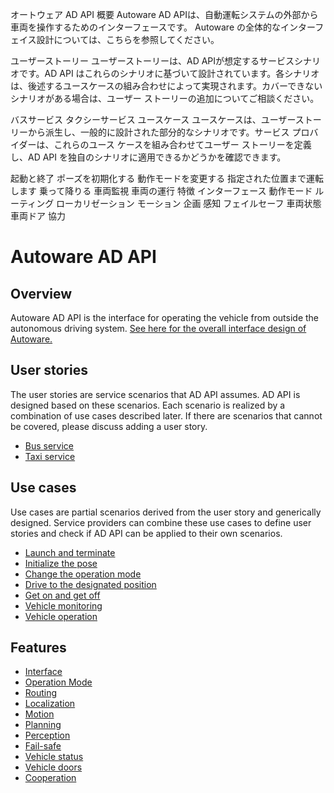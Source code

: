 オートウェア AD API
概要
Autoware AD APIは、自動運転システムの外部から車両を操作するためのインターフェースです。 Autoware の全体的なインターフェイス設計については、こちらを参照してください。

ユーザーストーリー
ユーザーストーリーは、AD APIが想定するサービスシナリオです。AD API はこれらのシナリオに基づいて設計されています。各シナリオは、後述するユースケースの組み合わせによって実現されます。カバーできないシナリオがある場合は、ユーザー ストーリーの追加についてご相談ください。

バスサービス
タクシーサービス
ユースケース
ユースケースは、ユーザーストーリーから派生し、一般的に設計された部分的なシナリオです。サービス プロバイダーは、これらのユース ケースを組み合わせてユーザー ストーリーを定義し、AD API を独自のシナリオに適用できるかどうかを確認できます。

起動と終了
ポーズを初期化する
動作モードを変更する
指定された位置まで運転します
乗って降りる
車両監視
車両の運行
特徴
インターフェース
動作モード
ルーティング
ローカリゼーション
モーション
企画
感知
フェイルセーフ
車両状態
車両ドア
協力
# Autoware AD API

## Overview

Autoware AD API is the interface for operating the vehicle from outside the autonomous driving system.
[See here for the overall interface design of Autoware.](../index.md)

## User stories

The user stories are service scenarios that AD API assumes. AD API is designed based on these scenarios.
Each scenario is realized by a combination of use cases described later.
If there are scenarios that cannot be covered, please discuss adding a user story.

- [Bus service](./stories/bus-service.md)
- [Taxi service](./stories/taxi-service.md)

## Use cases

Use cases are partial scenarios derived from the user story and generically designed.
Service providers can combine these use cases to define user stories and check if AD API can be applied to their own scenarios.

- [Launch and terminate](./use-cases/launch-terminate.md)
- [Initialize the pose](./use-cases/initialize-pose.md)
- [Change the operation mode](./use-cases/change-operation-mode.md)
- [Drive to the designated position](./use-cases/drive-designated-position.md)
- [Get on and get off](./use-cases/get-on-off.md)
- [Vehicle monitoring](./use-cases/vehicle-monitoring.md)
- [Vehicle operation](./use-cases/vehicle-operation.md)

## Features

- [Interface](./features/interface.md)
- [Operation Mode](./features/operation_mode.md)
- [Routing](./features/routing.md)
- [Localization](./features/localization.md)
- [Motion](./features/motion.md)
- [Planning](./features/planning-factors.md)
- [Perception](./features/perception.md)
- [Fail-safe](./features/fail-safe.md)
- [Vehicle status](./features/vehicle-status.md)
- [Vehicle doors](./features/vehicle-doors.md)
- [Cooperation](./features/cooperation.md)
